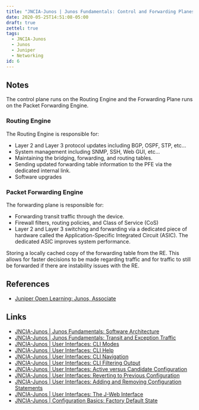 ```yaml
---
title: "JNCIA-Junos | Junos Fundamentals: Control and Forwarding Planes"
date: 2020-05-25T14:51:08-05:00
draft: true
zettel: true
tags:
  - JNCIA-Junos
  - Junos
  - Juniper
  - Networking
id: 6
---
```

## Notes
The control plane runs on the Routing Engine and the Forwarding Plane runs on the Packet Forwarding Engine.

### Routing Engine
The Routing Engine is responsible for:

  * Layer 2 and Layer 3 protocol updates including BGP, OSPF, STP, etc…
  * System management including SNMP, SSH, Web GUI, etc…
  * Maintaining the bridging, forwarding, and routing tables.
  * Sending updated forwarding table information to the PFE via the dedicated internal link.
  * Software upgrades

### Packet Forwarding Engine
The forwarding plane is responsible for:

  * Forwarding transit traffic through the device.
  * Firewall filters, routing policies, and Class of Service (CoS)
  * Layer 2 and Layer 3 switching and forwarding via a dedicated piece of hardware called the Application-Specific Integrated Circuit (ASIC). The dedicated ASIC improves system performance.

Storing a locally cached copy of the forwarding table from the RE. This allows for faster decisions to be made regarding traffic and for traffic to still be forwarded if there are instability issues with the RE.


## References
  * [Juniper Open Learning: Junos, Associate](https://cloud.contentraven.com/junosgenius/learningpath-detail/1004/3/0/1)

## Links
  * [JNCIA-Junos | Junos Fundamentals: Software Architecture](202005251440-JNCIA-Junos-Junos-Software-Architecture.md)
  * [JNCIA-Junos | Junos Fundamentals: Transit and Exception Traffic](202005251905-JNCIA-Junos-Junos-Fundamentals-Transit-and-Exception-Traffic.md)
  * [JNCIA-Junos | User Interfaces: CLI Modes](202005251910-JNCIA-Junos-User-Interfaces-CLI-Modes.md)
  * [JNCIA-Junos | User Interfaces: CLI Help](202005251940-JNCIA-Junos-User-Interfaces-CLI-Help.md)
  * [JNCIA-Junos | User Interfaces: CLI Navigation](202005251955-JNCIA-Junos-User-Interfaces-CLI-Navigation.md)
  * [JNCIA-Junos | User Interfaces: CLI Filtering Output](202005252000-JNCIA-Junos-User-Interfaces-CLI-Filtering-Output.md)
  * [JNCIA-Junos | User Interfaces: Active versus Candidate Configuration](202005260819-JNCIA-Junos-User-Interfaces-Active-Versus-Candidate-Configuration.md)
  * [JNCIA-Junos | User Interfaces: Reverting to Previous Configuration](202005260853-JNCIA-Junos-User-Interfaces-Reverting-to-Previous-Configuration.md)
  * [JNCIA-Junos | User Interfaces: Adding and Removing Configuration Statements](202005260858-JNCIA-Junos-User-Interfaces-Adding-Removing-Configuration-Statements.md)
  * [JNCIA-Junos | User Interfaces: The J-Web Interface](202005260903-JNCIA-Junos-User-Interfaces-J-Web-Interface.md)
  * [JNCIA-Junos | Configuration Basics: Factory Default State](202005260925-JNCIA-Junos-Configuration-Basics-Factory-Default-State.md)